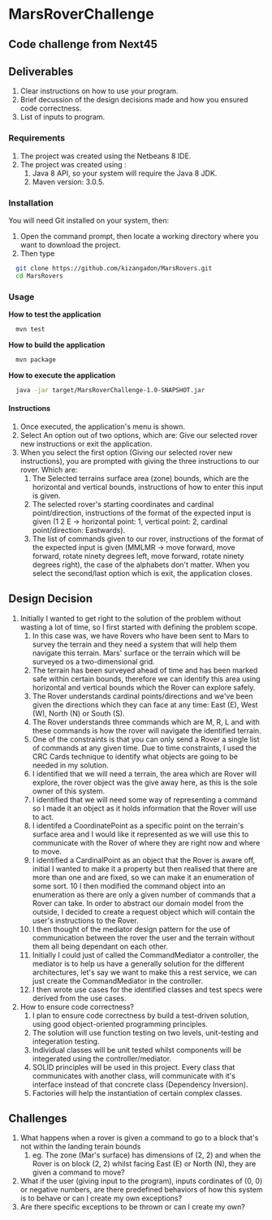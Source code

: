 # MarsRoverChallenge
## Code challenge from Next45
## Deliverables
1. Clear instructions on how to use your program.
2. Brief decussion of the design decisions made and how you ensured code correctness.
3. List of inputs to program.
### Requirements
1. The project was created using the Netbeans 8 IDE.
2. The project was created using :
   1. Java 8 API, so your system will require the Java 8 JDK.
   2. Maven version: 3.0.5.
### Installation
You will need Git installed on your system, then:
1. Open the command prompt, then locate a working directory where you want to download the project.
2. Then type 
```bash
  git clone https://github.com/kizangadon/MarsRovers.git
  cd MarsRovers
```
### Usage
**How to test the application**
```bash
  mvn test
```
**How to build the application**
```bash
  mvn package
```
**How to execute the application**
```bash
  java -jar target/MarsRoverChallenge-1.0-SNAPSHOT.jar
```
#### Instructions
1. Once executed, the application's menu is shown.
2. Select An option out of two options, which are: Give our selected rover new instructions or exit the application.
3. When you select the first option (Giving our selected rover new instructions), you are prompted with giving the three instructions to our rover. Which are: 
   1. The Selected terrains surface area (zone) bounds, which are the horizontal and vertical bounds, instructions of how to enter this input is given. 
   2. The selected rover's starting coordinates and cardinal point/direction, instructions of the format of the expected input is given (1 2 E -> horizontal point: 1, vertical point: 2, cardinal point/direction: Eastwards). 
   3. The list of commands given to our rover, instructions of the format of the expected input is given (MMLMR -> move forward, move forward, rotate ninety degrees left, move forward, rotate ninety degrees right), the case of the alphabets don't matter.
    When you select the second/last option which is exit, the application closes.
    
## Design Decision
1. Initially I wanted to get right to the solution of the problem without wasting a lot of time, so I first started with defining the problem scope.
   1. In this case was, we have Rovers who have been sent to Mars to survey the terrain and they need a system that will help them navigate this terrain. Mars' surface or the terrain which will be surveyed os a two-dimensional grid. 
   2. The terrain has been surveyed ahead of time and has been marked safe within certain bounds, therefore we can identify this area using horizontal and vertical bounds which the Rover can explore safely. 
   3. The Rover understands cardinal points/directions and we've been given the directions which they can face at any time: East (E), West (W), North (N) or South (S). 
   4. The Rover understands three commands which are M, R, L and with these commands is how the rover will navigate the identified terrain. 
   5. One of the constraints is that you can only send a Rover a single list of commands at any given time. Due to time constraints, I used the CRC Cards technique to identify what objects are going to be needed in my solution. 
   6. I identified that we will need a terrain, the area which are Rover will explore, the rover object was the give away here, as this is the sole owner of this system. 
   7. I identified that we will need some way of representing a command so I made it an object as it holds information that the Rover will use to act. 
   8. I identifed a CoordinatePoint as a specific point on the terrain's surface area and I would like it represented as we will use this to communicate with the Rover of where they are right now and where to move. 
   9. I identified a CardinalPoint as an object that the Rover is aware off, initial I wanted to make it a property but then realised that there are more than one and are fixed, so we can make it an enumeration of some sort. 
   10 I then modified the command object into an enumeration as there are only a given number of commands that a Rover can take. In order to abstract our domain model from the outside, I decided to create a request object which will contain the user's instructions to the Rover. 
   11. I then thought of the mediator design pattern for the use of communication between the rover the user and the terrain without them all being dependant on each other. 
      1. Initially I could just of called the CommandMediator a controller, the mediator is to help us have a generally solution for the different architectures, let's say we want to make this a rest service, we can just create the CommandMediator in the controller. 
   12. I then wrote use cases for the identified classes and test specs were derived from the use cases.
2. How to ensure code correctness?
   1. I plan to ensure code correctness by build a test-driven solution, using good object-oriented programming principles. 
   2. The solution will use function testing on two levels, unit-testing and integeration testing. 
   3. Individual classes will be unit tested whilst components will be integerated using the controller/mediator. 
   4. SOLID principles will be used in this project. Every class that communicates with another class, will communicate with it's interface instead of that concrete class (Dependency Inversion). 
   5. Factories will help the instantiation of certain complex classes.
	
## Challenges
1. What happens when a rover is given a command to go to a block that's not within the landing terain bounds
   1. eg. The zone (Mar's surface) has dimensions of (2, 2) and when the Rover is on block (2, 2) whilst facing East (E) or North (N), they are given a command to move?
2. What if the user (giving input to the program), inputs cordinates of (0, 0) or negative numbers, are there predefined behaviors of how this system is to behave or can I create my own exceptions?
3. Are there specific exceptions to be thrown or can I create my own?
